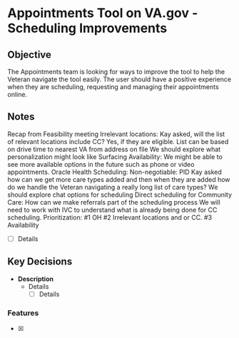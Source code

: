 # Appointments Tool on VA.gov - Scheduling Improvements

## Objective
The Appointments team is looking for ways to improve the tool to help the Veteran navigate the tool easily. The user should have a positive experience when they are scheduling, requesting and managing their appointments online. 

## Notes

Recap from Feasibility meeting
Irrelevant locations:
Kay asked, will the list of relevant locations include CC? Yes, if they are eligible.
List can be based on drive time to nearest VA from address on file
We should explore what personalization might look like
Surfacing Availability:
We might be able to see more available options in the future such as phone or video appointments.
Oracle Health Scheduling:
Non-negotiable: PID
Kay asked how can we get more care types added and then when they are added how do we handle the Veteran navigating a really long list of care types?
We should explore chat options for scheduling
Direct scheduling for Community Care:
How can we make referrals part of the scheduling process
We will need to work with IVC to understand what is already being done for CC scheduling.
Prioritization:
#1 OH #2 Irrelevant locations and or CC. #3 Availability

- [ ] Details

## Key Decisions


* **Description**
  - Details
    - [ ] Details
         
### Features
-  [X] 
